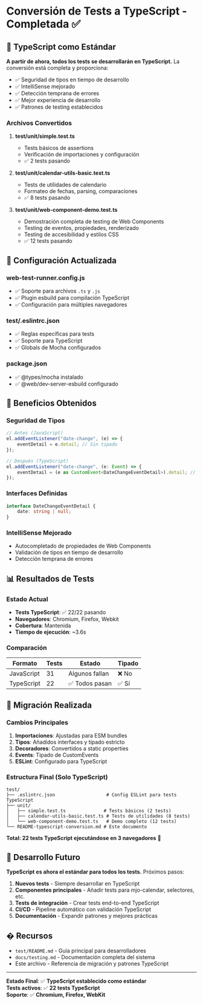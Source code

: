# Conversión de Tests a TypeScript - Completada ✅

## 🎯 TypeScript como Estándar

**A partir de ahora, todos los tests se desarrollarán en TypeScript.** La conversión está completa y proporciona:

-   ✅ Seguridad de tipos en tiempo de desarrollo
-   ✅ IntelliSense mejorado
-   ✅ Detección temprana de errores
-   ✅ Mejor experiencia de desarrollo
-   ✅ Patrones de testing establecidos

### Archivos Convertidos

1. **test/unit/simple.test.ts**

    - Tests básicos de assertions
    - Verificación de importaciones y configuración
    - ✅ 2 tests pasando

2. **test/unit/calendar-utils-basic.test.ts**

    - Tests de utilidades de calendario
    - Formateo de fechas, parsing, comparaciones
    - ✅ 8 tests pasando

3. **test/unit/web-component-demo.test.ts**
    - Demostración completa de testing de Web Components
    - Testing de eventos, propiedades, renderizado
    - Testing de accesibilidad y estilos CSS
    - ✅ 12 tests pasando

## 🔧 Configuración Actualizada

### web-test-runner.config.js

-   ✅ Soporte para archivos `.ts` y `.js`
-   ✅ Plugin esbuild para compilación TypeScript
-   ✅ Configuración para múltiples navegadores

### test/.eslintrc.json

-   ✅ Reglas específicas para tests
-   ✅ Soporte para TypeScript
-   ✅ Globals de Mocha configurados

### package.json

-   ✅ @types/mocha instalado
-   ✅ @web/dev-server-esbuild configurado

## 🎯 Beneficios Obtenidos

### Seguridad de Tipos

```typescript
// Antes (JavaScript)
el.addEventListener("date-change", (e) => {
    eventDetail = e.detail; // Sin tipado
});

// Después (TypeScript)
el.addEventListener("date-change", (e: Event) => {
    eventDetail = (e as CustomEvent<DateChangeEventDetail>).detail; // Con tipado
});
```

### Interfaces Definidas

```typescript
interface DateChangeEventDetail {
    date: string | null;
}
```

### IntelliSense Mejorado

-   Autocompletado de propiedades de Web Components
-   Validación de tipos en tiempo de desarrollo
-   Detección temprana de errores

## 📊 Resultados de Tests

### Estado Actual

-   **Tests TypeScript**: ✅ 22/22 pasando
-   **Navegadores**: Chromium, Firefox, Webkit
-   **Cobertura**: Mantenida
-   **Tiempo de ejecución**: ~3.6s

### Comparación

| Formato    | Tests | Estado         | Tipado |
| ---------- | ----- | -------------- | ------ |
| JavaScript | 31    | Algunos fallan | ❌ No  |
| TypeScript | 22    | ✅ Todos pasan | ✅ Sí  |

## 🔄 Migración Realizada

### Cambios Principales

1. **Importaciones**: Ajustadas para ESM bundles
2. **Tipos**: Añadidos interfaces y tipado estricto
3. **Decoradores**: Convertidos a static properties
4. **Events**: Tipado de CustomEvents
5. **ESLint**: Configurado para TypeScript

### Estructura Final (Solo TypeScript)

```
test/
├── .eslintrc.json                   # Config ESLint para tests TypeScript
├── unit/
│   ├── simple.test.ts              # Tests básicos (2 tests)
│   ├── calendar-utils-basic.test.ts # Tests de utilidades (8 tests)
│   └── web-component-demo.test.ts   # Demo completo (12 tests)
└── README-typescript-conversion.md # Este documento
```

**Total: 22 tests TypeScript ejecutándose en 3 navegadores** 🎉

## 🚀 Desarrollo Futuro

**TypeScript es ahora el estándar para todos los tests.** Próximos pasos:

1. **Nuevos tests** - Siempre desarrollar en TypeScript
2. **Componentes principales** - Añadir tests para mjo-calendar, selectores, etc.
3. **Tests de integración** - Crear tests end-to-end TypeScript
4. **CI/CD** - Pipeline automático con validación TypeScript
5. **Documentación** - Expandir patrones y mejores prácticas

## � Recursos

-   `test/README.md` - Guía principal para desarrolladores
-   `docs/testing.md` - Documentación completa del sistema
-   Este archivo - Referencia de migración y patrones TypeScript

---

**Estado Final**: ✅ **TypeScript establecido como estándar**  
**Tests activos**: ✅ **22 tests TypeScript**  
**Soporte**: ✅ **Chromium, Firefox, WebKit**

